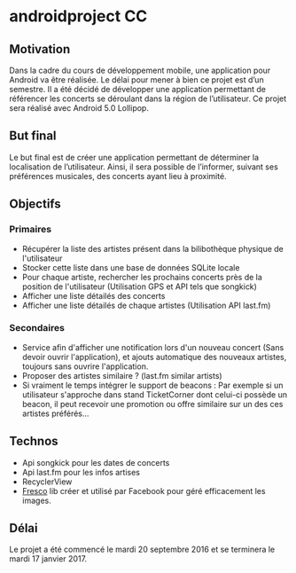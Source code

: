 # androidproject CC

## Motivation
Dans la cadre du cours de développement mobile, une application pour Android va être réalisée. Le délai pour mener à bien ce projet est d’un semestre. Il a été décidé de développer une application permettant de référencer les concerts se déroulant dans la région de l’utilisateur. Ce projet sera réalisé avec Android 5.0 Lollipop.
## But final
Le but final est de créer une application permettant de déterminer la localisation de l’utilisateur. Ainsi, il sera possible de l’informer, suivant ses préférences musicales, des concerts ayant lieu à proximité.
## Objectifs
### Primaires
* Récupérer la liste des artistes présent dans la bilibothèque physique de l'utilisateur
* Stocker cette liste dans une base de données SQLite locale
* Pour chaque artiste, rechercher les prochains concerts près de la position de l'utilisateur (Utilisation GPS et API tels que songkick)
* Afficher une liste détailés des concerts
* Afficher une liste détailés de chaque artistes (Utilisation API last.fm)


### Secondaires
* Service afin d'afficher une notification lors d'un nouveau concert (Sans devoir ouvrir l'application), et ajouts automatique des nouveaux artistes, toujours sans ouvrire l'application.
* Proposer des artistes similaire ? (last.fm similar artists)
* Si vraiment le temps intégrer le support de beacons : Par exemple si un utilisateur s'approche dans stand TicketCorner dont celui-ci possède un beacon, il peut recevoir une promotion ou offre similaire sur un des ces artistes préférés...


## Technos

* Api songkick pour les dates de concerts
* Api last.fm pour les infos artises
* RecyclerView
* [Fresco](http://frescolib.org/) lib créer et utilisé par Facebook pour géré efficacement les images. 

## Délai
Le projet a été commencé le mardi 20 septembre 2016 et se terminera le mardi 17 janvier 2017.
